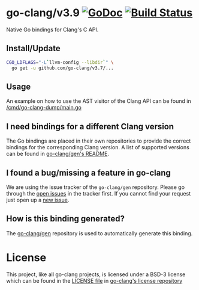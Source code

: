# go-clang/v3.9 [![GoDoc](https://godoc.org/github.com/zchee/go-clang-v3.9?status.png)](https://godoc.org/github.com/zchee/go-clang-v3.9) [![Build Status](https://travis-ci.org/zchee/go-clang-v3.9.svg?branch=master)](https://travis-ci.org/zchee/go-clang-v3.9)

Native Go bindings for Clang's C API.

## Install/Update

```bash
CGO_LDFLAGS="-L`llvm-config --libdir`" \
  go get -u github.com/go-clang/v3.7/...
```

## Usage

An example on how to use the AST visitor of the Clang API can be found in [/cmd/go-clang-dump/main.go](/cmd/go-clang-dump/main.go)

## I need bindings for a different Clang version

The Go bindings are placed in their own repositories to provide the correct bindings for the corresponding Clang version. A list of supported versions can be found in [go-clang/gen's README](https://github.com/go-clang/gen#where-are-the-bindings).

## I found a bug/missing a feature in go-clang

We are using the issue tracker of the `go-clang/gen` repository. Please go through the [open issues](https://github.com/go-clang/gen/issues) in the tracker first. If you cannot find your request just open up a [new issue](https://github.com/go-clang/gen/issues/new).

## How is this binding generated?

The [go-clang/gen](https://github.com/go-clang/gen) repository is used to automatically generate this binding.

# License

This project, like all go-clang projects, is licensed under a BSD-3 license which can be found in the [LICENSE file](https://github.com/go-clang/license/blob/master/LICENSE) in [go-clang's license repository](https://github.com/go-clang/license)
